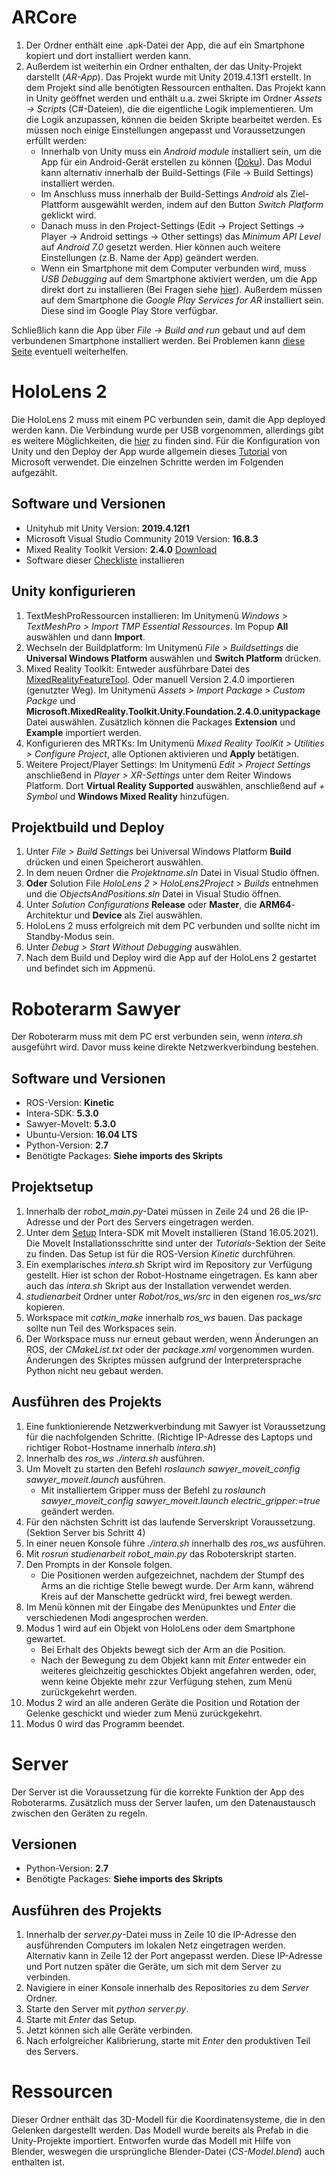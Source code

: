 # ARCore
1. Der Ordner enthält eine .apk-Datei der App, die auf ein Smartphone kopiert und dort installiert werden kann. 
2. Außerdem ist weiterhin ein Ordner enthalten, der das Unity-Projekt darstellt (*AR-App*). Das Projekt wurde mit Unity 2019.4.13f1 erstellt. In dem Projekt sind alle benötigten Ressourcen enthalten. Das Projekt kann in Unity geöffnet werden und enthält u.a. zwei Skripte im Ordner *Assets -> Scripts* (C#-Dateien), die die eigentliche Logik implementieren. Um die Logik anzupassen, können die beiden Skripte bearbeitet werden. Es müssen noch einige Einstellungen angepasst und Voraussetzungen erfüllt werden:
	- Innerhalb von Unity muss ein *Android module* installiert sein, um die App für ein Android-Gerät erstellen zu können ([Doku](https://docs.unity3d.com/Manual/GettingStartedAddingEditorComponents.html)). Das Modul kann alternativ innerhalb der Build-Settings (File -> Build Settings) installiert werden.
	- Im Anschluss muss innerhalb der Build-Settings *Android* als Ziel-Plattform ausgewählt werden, indem auf den Button *Switch Platform* geklickt wird.
	- Danach muss in den Project-Settings (Edit -> Project Settings -> Player -> Android settings -> Other settings) das *Minimum API Level* auf *Android 7.0* gesetzt werden. Hier können auch weitere Einstellungen (z.B. Name der App) geändert werden. 
	- Wenn ein Smartphone mit dem Computer verbunden wird, muss *USB Debugging* auf dem Smartphone aktiviert werden, um die App direkt dort zu installieren (Bei Fragen siehe [hier](https://developer.android.com/studio/debug/dev-options)). Außerdem müssen auf dem Smartphone die *Google Play Services for AR* installiert sein. Diese sind im Google Play Store verfügbar.

Schließlich kann die App über *File -> Build and run* gebaut und auf dem verbundenen Smartphone installiert werden. Bei Problemen kann [diese Seite](https://docs.unity3d.com/Manual/android-sdksetup.html) eventuell weiterhelfen.

# HoloLens 2 
Die HoloLens 2 muss mit einem PC verbunden sein, damit die App deployed werden kann. Die Verbindung wurde per USB vorgenommen, allerdings gibt es weitere Möglichkeiten, die [hier](https://docs.microsoft.com/de-de/windows/mixed-reality/develop/platform-capabilities-and-apis/using-visual-studio?tabs=hl2) zu finden sind. Für die Konfiguration von Unity und den Deploy der App wurde allgemein dieses [Tutorial](https://docs.microsoft.com/de-de/windows/mixed-reality/develop/unity/tutorials/mr-learning-base-02) von Microsoft verwendet. Die einzelnen Schritte werden im Folgenden aufgezählt. 

## Software und Versionen
- Unityhub mit Unity Version: **2019.4.12f1**
- Microsoft Visual Studio Community 2019 Version: **16.8.3**
- Mixed Reality Toolkit Version: **2.4.0** [Download](https://github.com/Microsoft/MixedRealityToolkit-Unity/releases)
- Software dieser [Checkliste](https://docs.microsoft.com/de-de/windows/mixed-reality/develop/install-the-tools?tabs=unity) installieren 

## Unity konfigurieren
1. TextMeshProRessourcen installieren: Im Unitymenü *Windows > TextMeshPro > Import TMP Essential Ressources*. Im Popup **All** auswählen und dann **Import**.
2. Wechseln der Buildplatform: Im Unitymenü *File > Buildsettings* die **Universal Windows Platform** auswählen und **Switch Platform** drücken. 
3. Mixed Reality Toolkit: Entweder ausführbare Datei des [MixedRealityFeatureTool](https://www.microsoft.com/en-us/download/details.aspx?id=102778). Oder manuell Version 2.4.0 importieren (genutzter Weg). Im Unitymenü *Assets > Import Package > Custom Packge* und **Microsoft.MixedReality.Toolkit.Unity.Foundation.2.4.0.unitypackage** Datei auswählen. Zusätzlich können die Packages **Extension** und **Example** importiert werden. 
4. Konfigurieren des MRTKs: Im Unitymenü *Mixed Reality ToolKit > Utilities > Configure Project*, alle Optionen aktivieren und **Apply** betätigen.
5. Weitere Project/Player Settings: Im Unitymenü *Edit > Project Settings* anschließend in *Player > XR-Settings* unter dem Reiter Windows Platform. Dort **Virtual Reality Supported** auswählen, anschließend auf *+ Symbol* und **Windows Mixed Reality** hinzufügen.

## Projektbuild und Deploy
1. Unter *File > Build Settings* bei Universal Windows Platform **Build** drücken und einen Speicherort auswählen.
2. In dem neuen Ordner die *Projektname.sln* Datei in Visual Studio öffnen.
3. **Oder** Solution File *HoloLens 2 > HoloLens2Project > Builds* entnehmen und die *ObjectsAndPositions.sln* Datei in Visual Studio öffnen.
4. Unter *Solution Configurations* **Release** oder **Master**, die **ARM64**-Architektur und **Device** als Ziel auswählen.
5. HoloLens 2 muss erfolgreich mit dem PC verbunden und sollte nicht im Standby-Modus sein.
6. Unter *Debug > Start Without Debugging* auswählen.
7. Nach dem Build und Deploy wird die App auf der HoloLens 2 gestartet und befindet sich im Appmenü.

# Roboterarm Sawyer
Der Roboterarm muss mit dem PC erst verbunden sein, wenn *intera.sh* ausgeführt wird. Davor muss keine direkte Netzwerkverbindung bestehen.

## Software und Versionen
- ROS-Version: **Kinetic**
- Intera-SDK: **5.3.0**
- Sawyer-MoveIt: **5.3.0**
- Ubuntu-Version: **16.04 LTS**
- Python-Version: **2.7**
- Benötigte Packages: **Siehe imports des Skripts**

## Projektsetup
1. Innerhalb der *robot_main.py*-Datei müssen in Zeile 24 und 26 die IP-Adresse und der Port des Servers eingetragen werden.
2. Unter dem [Setup](https://sdk.rethinkrobotics.com/intera/Main_Page) Intera-SDK mit MoveIt installieren (Stand 16.05.2021). Die MoveIt Installationsschritte sind unter der *Tutorials*-Sektion der Seite zu finden. Das Setup ist für die ROS-Version *Kinetic* durchführen.
3. Ein exemplarisches *intera.sh* Skript wird im Repository zur Verfügung gestellt. Hier ist schon der Robot-Hostname eingetragen. Es kann aber auch das *intera.sh* Skript aus der Installation verwendet werden.
4. *studienarbeit* Ordner unter *Robot/ros_ws/src* in den eigenen *ros_ws/src* kopieren.
5. Workspace mit *catkin_make* innerhalb *ros_ws* bauen. Das package sollte nun Teil des Workspaces sein.
6. Der Workspace muss nur erneut gebaut werden, wenn Änderungen an ROS, der *CMakeList.txt* oder der *package.xml* vorgenommen wurden. Änderungen des Skriptes müssen aufgrund der Interpretersprache Python nicht neu gebaut werden.

## Ausführen des Projekts
1. Eine funktionierende Netzwerkverbindung mit Sawyer ist Voraussetzung für die nachfolgenden Schritte. (Richtige IP-Adresse des Laptops und richtiger Robot-Hostname innerhalb *intera.sh*)
2. Innerhalb des *ros_ws* *./intera.sh* ausführen.
3. Um MoveIt zu starten den Befehl *roslaunch sawyer_moveit_config sawyer_moveit.launch* ausführen.
	* Mit installiertem Gripper muss der Befehl zu *roslaunch sawyer_moveit_config sawyer_moveit.launch electric_gripper:=true* geändert werden.
4. Für den nächsten Schritt ist das laufende Serverskript Voraussetzung. (Sektion Server bis Schritt 4)
5. In einer neuen Konsole führe *./intera.sh* innerhalb des *ros_ws* ausführen.
6. Mit *rosrun studienarbeit robot_main.py* das Roboterskript starten.
7. Den Prompts in der Konsole folgen. 
 	* Die Positionen werden aufgezeichnet, nachdem der Stumpf des Arms an die richtige Stelle bewegt wurde. Der Arm kann, während Kreis auf der Manschette gedrückt wird, frei bewegt werden.
8. Im Menü können mit der Eingabe des Menüpunktes und *Enter* die verschiedenen Modi angesprochen werden.
9. Modus 1 wird auf ein Objekt von HoloLens oder dem Smartphone gewartet. 
 	* Bei Erhalt des Objekts bewegt sich der Arm an die Position.
 	* Nach der Bewegung zu dem Objekt kann mit *Enter* entweder ein weiteres gleichzeitig geschicktes Objekt angefahren werden, oder, wenn keine Objekte mehr zzur Verfügung stehen, zum Menü zurückgekehrt werden.
10. Modus 2 wird an alle anderen Geräte die Position und Rotation der Gelenke geschickt und wieder zum Menü zurückgekehrt.
11. Modus 0 wird das Programm beendet.

# Server
Der Server ist die Voraussetzung für die korrekte Funktion der App des Roboterarms. Zusätzlich muss der Server laufen, um den Datenaustausch zwischen den Geräten zu regeln.

## Versionen
- Python-Version: **2.7**
- Benötigte Packages: **Siehe imports des Skripts**

## Ausführen des Projekts
1. Innerhalb der *server.py*-Datei muss in Zeile 10 die IP-Adresse den ausführenden Computers im lokalen Netz eingetragen werden. Alternativ kann in Zeile 12 der Port angepasst werden. Diese IP-Adresse und Port nutzen später die Geräte, um sich mit dem Server zu verbinden.
2. Navigiere in einer Konsole innerhalb des Repositories zu dem *Server* Ordner.
3. Starte den Server mit *python server.py*.
4. Starte mit *Enter* das Setup.
5. Jetzt können sich alle Geräte verbinden.
6. Nach erfolgreicher Kalibrierung, starte mit *Enter* den produktiven Teil des Servers.

# Ressourcen
Dieser Ordner enthält das 3D-Modell für die Koordinatensysteme, die in den Gelenken dargestellt werden. Das Modell wurde bereits als Prefab in die Unity-Projekte importiert. Entworfen wurde das Modell mit Hilfe von Blender, weswegen die ursprüngliche Blender-Datei (*CS-Model.blend*) auch enthalten ist.
